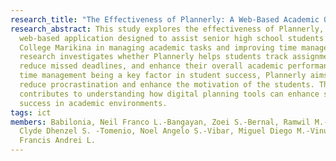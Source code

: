 ```yaml
---
research_title: "The Effectiveness of Plannerly: A Web-Based Academic Organizer Among SHS at STI College Marikina"
research_abstract: This study explores the effectiveness of Plannerly, a
  web-based application designed to assist senior high school students at STI
  College Marikina in managing academic tasks and improving time management. The
  research investigates whether Plannerly helps students track assignments,
  reduce missed deadlines, and enhance their overall academic performance. With
  time management being a key factor in student success, Plannerly aims to
  reduce procrastination and enhance the motivation of the students. This study
  contributes to understanding how digital planning tools can enhance student
  success in academic environments.
tags: ict
members: Babilonia, Neil Franco L.-Bangayan, Zoei S.-Bernal, Ramwil M.-Cresido,
  Clyde Dhenzel S. -Tomenio, Noel Angelo S.-Vibar, Miguel Diego M.-Vinuya, Carl
  Francis Andrei L.
---
```

